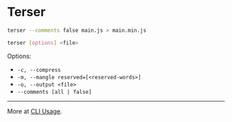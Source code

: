 # Terser

```bash
terser --comments false main.js > main.min.js
```

```bash
terser [options] <file>
```

Options:

- `-c, --compress`
- `-m, --mangle reserved=[<reserved-words>]`
- `-o, --output <file>`
- `--comments [all | false]`

---

More at [CLI Usage](https://terser.org/docs/cli-usage).
